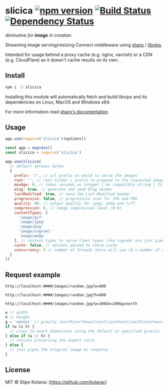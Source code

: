 # slicica [![npm version](https://badge.fury.io/js/slicica.svg)](https://www.npmjs.com/package/slicica) [![Build Status](https://kotarac.semaphoreci.com/badges/slicica/branches/master.svg?style=shields&key=2e36519f-37bd-42cf-8f4d-0db620a12e81)](https://kotarac.semaphoreci.com/projects/slicica) [![Dependency Status](https://david-dm.org/kotarac/slicica/status.svg)](https://david-dm.org/kotarac/slicica)
_diminutive for **image** in croatian_

Streaming image serving/resizing Connect middleware using [sharp](https://github.com/lovell/sharp) / [libvips](https://github.com/jcupitt/libvips).

Intended for usage behind a proxy cache (e.g. nginx, varnish) or a CDN (e.g. CloudFlare) as it doesn't cache results on its own.


## Install

```sh
npm i -S slicica
```

Installing this module will automatically fetch and build libvips and its dependencies on Linux, MacOS and Windows x64.

For more information read [sharp's documentation](http://sharp.dimens.io/en/stable/install/).


## Usage

```js
app.use(require('slicica')(options))
```

```js
const app = express()
const slicica = require('slicica')

app.use(slicica(
  // default options below
  {
    prefix: '/', // url prefix on which to serve the images
    root: '', // root folder / prefix to prepend to the requested image (path where the images reside)
    maxAge: 0, // takes seconds as integer | ms compatible string | false to disable
    etag: true, // generate and send ETag header
    lastModified: true, // send the Last-Modified header
    progressive: false, // progressive scan for JPG and PNG
    quality: 80, // output quality for jpeg, webp and tiff
    compression: 6, // image compression level (0-9)
    contentTypes: [
      'image/gif'
      'image/jpeg'
      'image/png'
      'image/svg+xml'
      'image/webp'
    ], // content types to serve (text types like svg+xml are just piped through), other requests are ignored
    cache: false, // options passed to sharp.cache
    concurrency: 0 // number of threads sharp will use (0 = number of cores)
  }
))
```


## Request example

```
http://localhost:####/images/random.jpg?w=800
```
```
http://localhost:####/images/random.jpg?h=600
```
```
http://localhost:####/images/random.jpg?w=300&h=200&g=north
```

```js
w // width
h // height
g = 'center' // gravity (north|northeast|east|southeast|south|southwest|west|northwest|center|centre)
if (w && h) {
  // crops to exact dimensions using the default or specified gravity
} else if (w || h) {
  // resizes preserving the aspect ratio
} else {
  // just pipes the original image as response
}
```


## License

MIT © Stipe Kotarac (https://github.com/kotarac)
